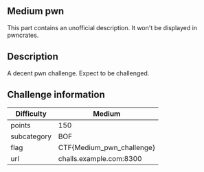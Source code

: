 ## Medium pwn
This part contains an unofficial description. It won't be displayed in pwncrates.

## Description
A decent pwn challenge. Expect to be challenged.

## Challenge information
| Difficulty  | Medium                    |
|-------------|---------------------------|
| points      | 150                       |
| subcategory | BOF                       |
| flag        | CTF{Medium_pwn_challenge} |
| url         | challs.example.com:8300   |
